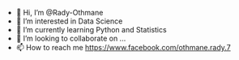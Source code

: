 - 👋 Hi, I’m @Rady-Othmane
- 👀 I’m interested in Data Science
- 🌱 I’m currently learning Python and Statistics
- 💞️ I’m looking to collaborate on ...
- 📫 How to reach me https://www.facebook.com/othmane.rady.7

<!---
Rady-Othmane/Rady-Othmane is a ✨ special ✨ repository because its `README.md` (this file) appears on your GitHub profile.
You can click the Preview link to take a look at your changes.
--->

